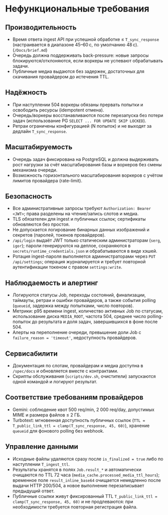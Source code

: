 # Нефункциональные требования

## Производительность
- Время ответа ingest API при успешной обработке ≤ `T_sync_response` (настраивается в диапазоне 45–60 с, по умолчанию 48 с). (`/Docs/brief.md`)
- Очередь должна поддерживать back-pressure: новые запросы блокируются/отклоняются, если воркеры не успевают обрабатывать задачи.
- Публичные медиа выдаются без задержек, достаточных для скачивания провайдером до истечения TTL.

## Надёжность
- При наступлении 504 воркеры обязаны прервать попытки и освободить ресурсы (idempotent отмена).
- Очередь/воркеры восстанавливаются после перезапуска без потери задач (использование PG `SELECT ... FOR UPDATE SKIP LOCKED`).
- Ретраи ограничены конфигурацией (N попыток) и не выходят за дедлайн `T_sync_response`.

## Масштабируемость
- Очередь задач фиксирована на PostgreSQL и должна выдерживать рост нагрузки за счёт масштабирования базы и воркеров без смены
  механизма очереди.
- Возможность горизонтального масштабирования воркеров с учётом лимитов провайдера (rate-limit).

## Безопасность
- Все административные запросы требуют `Authorization: Bearer <JWT>`; права разделены на чтение/запись слотов и медиа.
- TLS обязателен для ingest и публичных ссылок; сертификаты обновляются без простоя.
- Не допускается логирование бинарных данных изображений и секретов (паролей, токенов провайдеров).
- `/api/login` выдаёт JWT только статическим администраторам (`serg`, `igor`); пароли генерируются на деплое, сохраняются в `secrets/runtime_credentials.json` и обрабатываются в виде хэшей.
- Ротация ingest-пароля выполняется администраторами через `PUT /api/settings`; операция журналируется и требует повторной аутентификации токеном с правом `settings:write`.

## Наблюдаемость и алертинг
- Логируются статусы Job, переходы состояний, финализации, таймауты, ретраи и ошибки провайдеров, а также события polling (`queueid`, задержка между попытками, число повторов).
- Метрики: p95 времени ingest, количество активных Job по статусам, использование диска `MEDIA_ROOT`, частота 504, среднее число polling-попыток до результата и доля задач, завершившихся в фоне после 504.
- Алерты на переполнение очереди, превышение доли Job с `failure_reason = 'timeout'`, недоступность провайдеров.

## Сервисабилити
- Документация по слотам, провайдерам и медиа доступна в `/spec/docs` и обновляется вместе с контрактами.
- Скрипты обслуживания (`scripts/dev.sh`, очистители) запускаются одной командой и логируют результат.

## Соответствие требованиям провайдеров
- Gemini: соблюдение квот 500 req/min, 2 000 req/day, допустимых MIME и размера файлов ≤ 2 ГБ.
- Turbotext: мгновенная доступность публичных ссылок (`TTL = T_public_link_ttl = clamp(T_sync_response, 45, 60)`), хранение `queueid` для фонового polling без webhook.

## Управление данными
- Исходные файлы удаляются сразу после `is_finalized = true` либо по наступлении `T_ingest_ttl`.
- Результаты хранятся в полях `Job.result_*` и автоматически очищаются по TTL 72 часа (`media_cache.processed_media_ttl_hours`); временное поле `result_inline_base64` очищается немедленно после выдачи HTTP 200/504, а новое выполнение перезаписывает предыдущий ответ.
- Публичные ссылки живут фиксированный TTL `T_public_link_ttl = clamp(T_sync_response, 45, 60)` и не продлеваются: при необходимости требуется повторная регистрация файла.
